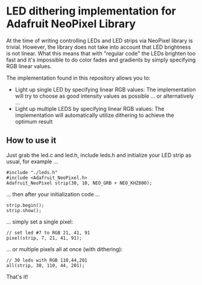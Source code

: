 # LED dithering implementation for Adafruit NeoPixel Library

At the time of writing controlling LEDs and LED strips via NeoPixel library is trivial. However, the library does not take into account that LED brightness is not linear. What this means that with "regular code" the LEDs brighten too fast and it's impossible to do color fades and gradients by simply specifying RGB linear values.

The implementation found in this repository allows you to:
- Light up single LED by specifying linear RGB values:
The implementation will try to choose as good intensity values as possible
... or alternatively ...
- Light up multiple LEDS by specifying linear RGB values:
The implementation will automatically utilize dithering to achieve the optimum result

## How to use it
Just grab the led.c and led.h, include leds.h and initialize your LED strip as usual, for example ...
~~~
#include "./leds.h"
#include <Adafruit_NeoPixel.h>
Adafruit_NeoPixel strip(30, 10, NEO_GRB + NEO_KHZ800);
~~~
... then after your initialization code ...
~~~
strip.begin();
strip.show();
~~~
... simply set a single pixel:
~~~
// set led #7 to RGB 21, 41, 91
pixel(strip, 7, 21, 41, 91);
~~~
... or multiple pixels all at once (with dithering):
~~~
// 30 leds with RGB 110,44,201
all(strip, 30, 110, 44, 201); 
~~~

That's it!

